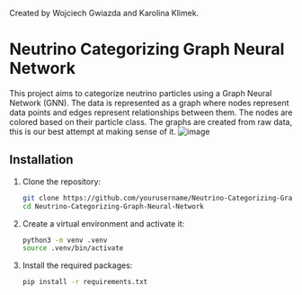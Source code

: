 Created by Wojciech Gwiazda and Karolina Klimek.

# Neutrino Categorizing Graph Neural Network

This project aims to categorize neutrino particles using a Graph Neural Network (GNN). The data is represented as a graph where nodes represent data points and edges represent relationships between them. The nodes are colored based on their particle class. The graphs are created from raw data, this is our best attempt at making sense of it.
![image](https://github.com/user-attachments/assets/a83176ee-add6-4c29-a4c0-ce334fd9c2e5)

## Installation

1. Clone the repository:
    ```sh
    git clone https://github.com/yourusername/Neutrino-Categorizing-Graph-Neural-Network.git
    cd Neutrino-Categorizing-Graph-Neural-Network
    ```

2. Create a virtual environment and activate it:
    ```sh
    python3 -m venv .venv
    source .venv/bin/activate
    ```

3. Install the required packages:
    ```sh
    pip install -r requirements.txt
    ```
